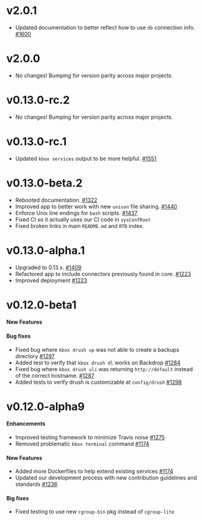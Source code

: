 v2.0.1
======

* Updated documentation to better reflect how to use `db` connection info. [#1600](https://github.com/kalabox/kalabox/issues/1600)

v2.0.0
======

* No changes! Bumping for version parity across major projects.

v0.13.0-rc.2
============

* No changes! Bumping for version parity across major projects.

v0.13.0-rc.1
============

* Updated `kbox services` output to be more helpful. [#1551](https://github.com/kalabox/kalabox/issues/1551)

v0.13.0-beta.2
==============

* Rebooted documentation. [#1322](https://github.com/kalabox/kalabox/issues/1322)
* Improved app to better work with new `unison` file sharing. [#1440](https://github.com/kalabox/kalabox/issues/1440)
* Enforce Unix line endings for `bash` scripts. [#1437](https://github.com/kalabox/kalabox/issues/1437)
* Fixed CI so it actually uses our CI code in `sysConfRoot`
* Fixed broken links in main `README.md` and `RTD` index.

v0.13.0-alpha.1
===============

* Upgraded to 0.13.x. [#1409](https://github.com/kalabox/kalabox/issues/1409)
* Refactored app to include connectors previously found in core. [#1223](https://github.com/kalabox/kalabox/issues/1223)
* Improved deployment [#1223](https://github.com/kalabox/kalabox/issues/1223)

v0.12.0-beta1
=============

#### New Features

#### Bug fixes

* Fixed bug where `kbox drush up` was not able to create a backups directory [#1297](https://github.com/kalabox/kalabox/issues/1297)
* Added test to verify that `kbox drush dl` works on Backdrop [#1284](https://github.com/kalabox/kalabox/issues/1284)
* Fixed bug where `kbox drush uli` was returning `http://default` instead of the correct hostname. [#1287](https://github.com/kalabox/kalabox/issues/1287)
* Added tests to verify drush is customizable at `config/drush` [#1298](https://github.com/kalabox/kalabox/issues/1298)

v0.12.0-alpha9
==================

#### Enhancements

* Improved testing framework to minimize Travis noise [#1275](https://github.com/kalabox/kalabox/issues/1275)
* Removed problematic `kbox terminal` command [#1174](https://github.com/kalabox/kalabox/issues/1174)

#### New Features

* Added more Dockerfiles to help extend existing services [#1174](https://github.com/kalabox/kalabox/issues/1174)
* Updated our development process with new contribution guidelines and standards [#1236](https://github.com/kalabox/kalabox/issues/1236)

#### Big fixes

* Fixed testing to use new `cgroup-bin` pkg instead of `cgroup-lite`

